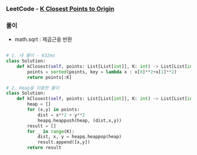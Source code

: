 ### LeetCode - [K Closest Points to Origin](https://leetcode.com/problems/k-closest-points-to-origin/)

### 풀이

* math.sqrt : 제곱근을 반환

```Python

# 1. 내 풀이 - 632ms
class Solution:
    def kClosest(self, points: List[List[int]], K: int) -> List[List[int]]:
        points = sorted(points, key = lambda x : x[0]**2+x[1]**2)
        return points[:K]

# 2. Heap을 이용한 풀이
class Solution:
    def kClosest(self, points: List[List[int]], K: int) -> List[List[int]]:
        heap = []
        for (x,y) in points:
            dist = x**2 + y**2
            heapq.heappush(heap, (dist,x,y))
        result = []
        for _ in range(K):
            dist, x, y = heapq.heappop(heap)
            result.append([x,y])
        return result
```

